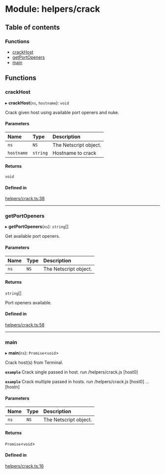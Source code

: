 # Module: helpers/crack

## Table of contents

### Functions

- [crackHost](../wiki/helpers.crack#crackhost)
- [getPortOpeners](../wiki/helpers.crack#getportopeners)
- [main](../wiki/helpers.crack#main)

## Functions

### crackHost

▸ **crackHost**(`ns`, `hostname`): `void`

Crack given host using available port openers and nuke.

#### Parameters

| Name | Type | Description |
| :------ | :------ | :------ |
| `ns` | `NS` | The Netscript object. |
| `hostname` | `string` | Hostname to crack |

#### Returns

`void`

#### Defined in

[helpers/crack.ts:38](https://github.com/vladzaharia/bitburner/blob/9963ca2/src/helpers/crack.ts#L38)

___

### getPortOpeners

▸ **getPortOpeners**(`ns`): `string`[]

Get available port openers.

#### Parameters

| Name | Type | Description |
| :------ | :------ | :------ |
| `ns` | `NS` | The Netscript object. |

#### Returns

`string`[]

Port openers available.

#### Defined in

[helpers/crack.ts:58](https://github.com/vladzaharia/bitburner/blob/9963ca2/src/helpers/crack.ts#L58)

___

### main

▸ **main**(`ns`): `Promise`<`void`\>

Crack host(s) from Terminal.

**`example`** Crack single passed in host.
run /helpers/crack.js [host0]

**`example`** Crack multiple passed in hosts.
run /helpers/crack.js [host0] ... [hostn]

#### Parameters

| Name | Type | Description |
| :------ | :------ | :------ |
| `ns` | `NS` | The Netscript object. |

#### Returns

`Promise`<`void`\>

#### Defined in

[helpers/crack.ts:16](https://github.com/vladzaharia/bitburner/blob/9963ca2/src/helpers/crack.ts#L16)
